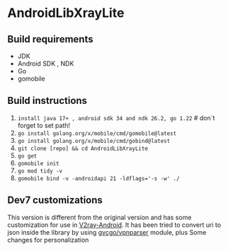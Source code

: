 # AndroidLibXrayLite

## Build requirements
* JDK
* Android SDK , NDK
* Go
* gomobile

## Build instructions
1. `install java 17+ , android sdk 34 and ndk 26.2, go 1.22` # don`t forget to set path!
2. `go install golang.org/x/mobile/cmd/gomobile@latest`
3. `go install golang.org/x/mobile/cmd/gobind@latest`
4. `git clone [repo] && cd AndroidLibXrayLite`
5. `go get`
6. `gomobile init`
7. `go mod tidy -v`
8. `gomobile bind -v -androidapi 21 -ldflags='-s -w' ./`

## Dev7 customizations
This version is different from the original version and has some customization for use in [V2ray-Android](https://github.com/dev7dev/V2ray-Android).
It has been tried to convert uri to json inside the library by using [gvcgo/vpnparser](https://github.com/gvcgo/vpnparser) module, plus Some changes for personalization 
